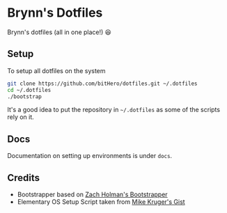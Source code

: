 # Brynn's Dotfiles

Brynn's dotfiles (all in one place!) :laughing:

## Setup

To setup all dotfiles on the system

```sh
git clone https://github.com/bitHero/dotfiles.git ~/.dotfiles
cd ~/.dotfiles
./bootstrap
```

It's a good idea to put the repository in `~/.dotfiles` as some of the scripts rely on it.

## Docs

Documentation on setting up environments is under `docs`.

## Credits

* Bootstrapper based on [Zach Holman's Bootstrapper](https://github.com/holman/dotfiles)
* Elementary OS Setup Script taken from [Mike Kruger's Gist](https://gist.github.com/memoryleakx/7567474)
